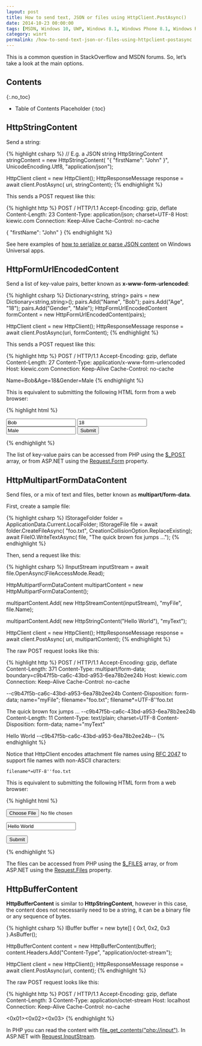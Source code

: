 ```yaml
---
layout: post
title: How to send text, JSON or files using HttpClient.PostAsync()
date: 2014-10-23 00:00:00
tags: [MSDN, Windows 10, UWP, Windows 8.1, Windows Phone 8.1, Windows Runtime, WinRT, Windows Store Apps, Windows.Web.Http]
category: winrt
permalink: /how-to-send-text-json-or-files-using-httpclient-postasync
---
```


This is a common question in StackOverflow and MSDN forums. So, let’s take a look at the main options.

## Contents
{:.no_toc}

* Table of Contents Placeholder
{:toc}

## HttpStringContent

Send a string:

{% highlight csharp %}
// E.g. a JSON string
HttpStringContent stringContent = new HttpStringContent(
    "{ \"firstName\": \"John\" }",
    UnicodeEncoding.Utf8,
    "application/json");

HttpClient client = new HttpClient();
HttpResponseMessage response = await client.PostAsync(
    uri,
    stringContent);
{% endhighlight %}

This sends a POST request like this:

{% highlight http %}
POST / HTTP/1.1
Accept-Encoding: gzip, deflate
Content-Length: 23
Content-Type: application/json; charset=UTF-8
Host: kiewic.com
Connection: Keep-Alive
Cache-Control: no-cache

{ "firstName": "John" }
{% endhighlight %}

See here examples of [how to serialize or parse JSON content][msdn_json] on Windows Universal apps.

## HttpFormUrlEncodedContent

Send a list of key-value pairs, better known as **x-www-form-urlencoded**:

{% highlight csharp %}
Dictionary<string, string> pairs = new Dictionary<string,string>();
pairs.Add("Name", "Bob");
pairs.Add("Age", "18");
pairs.Add("Gender", "Male");
HttpFormUrlEncodedContent formContent =
    new HttpFormUrlEncodedContent(pairs);
 
HttpClient client = new HttpClient();
HttpResponseMessage response = await client.PostAsync(uri, formContent);
{% endhighlight %}

This sends a POST request like this:

{% highlight http %}
POST / HTTP/1.1
Accept-Encoding: gzip, deflate
Content-Length: 27
Content-Type: application/x-www-form-urlencoded
Host: kiewic.com
Connection: Keep-Alive
Cache-Control: no-cache

Name=Bob&Age=18&Gender=Male
{% endhighlight %}

This is equivalent to submitting the following HTML form from a web browser:

{% highlight html %}
<form action="http://kiewic.com/" method="post">
    <input name="Name" type="text" value="Bob" />
    <input name="Age" type="text" value="18" />
    <input name="Gender" type="text" value="Male" />
    <input type="submit" />
</form>
{% endhighlight %}

The list of key-value pairs can be accessed from PHP using the [$_POST][php_post] array, or from ASP.NET using the [Request.Form][aspnet_form] property.

## HttpMultipartFormDataContent

Send files, or a mix of text and files, better known as **multipart/form-data**.

First, create a sample file:

{% highlight csharp %}
IStorageFolder folder = ApplicationData.Current.LocalFolder;
IStorageFile file = await folder.CreateFileAsync(
    "foo.txt",
    CreationCollisionOption.ReplaceExisting);
await FileIO.WriteTextAsync(
    file,
    "The quick brown fox jumps ...");
{% endhighlight %}

Then, send a request like this:

{% highlight csharp %}
IInputStream inputStream = await file.OpenAsync(FileAccessMode.Read);

HttpMultipartFormDataContent multipartContent =
    new HttpMultipartFormDataContent();

multipartContent.Add(
    new HttpStreamContent(inputStream),
    "myFile",
    file.Name);
    
multipartContent.Add(
    new HttpStringContent("Hello World"),
    "myText");
 
HttpClient client = new HttpClient();
HttpResponseMessage response = await client.PostAsync(
    uri,
    multipartContent);
{% endhighlight %}

The raw POST request looks like this:

{% highlight http %}
POST / HTTP/1.1
Accept-Encoding: gzip, deflate
Content-Length: 371
Content-Type: multipart/form-data; boundary=c9b47f5b-ca6c-43bd-a953-6ea78b2ee24b
Host: kiewic.com
Connection: Keep-Alive
Cache-Control: no-cache

--c9b47f5b-ca6c-43bd-a953-6ea78b2ee24b
Content-Disposition: form-data; name="myFile"; filename="foo.txt"; filename*=UTF-8''foo.txt

The quick brown fox jumps ...
--c9b47f5b-ca6c-43bd-a953-6ea78b2ee24b
Content-Length: 11
Content-Type: text/plain; charset=UTF-8
Content-Disposition: form-data; name="myText"

Hello World
--c9b47f5b-ca6c-43bd-a953-6ea78b2ee24b--
{% endhighlight %}

Notice that HttpClient encodes attachment file names using [RFC 2047][rfc_2047] to support file names with non-ASCII characters:

    filename*=UTF-8''foo.txt

This is equivalent to submitting the following HTML form from a web browser:

{% highlight html %}
<form action="http://kiewic.com/" method="post" enctype="multipart/form-data">
    <p><input name="myFile" type="file" /></p>
    <p><input name="myText" type="text" value="Hello World" /></p>
    <p><input type="submit" /></p>
</form>
{% endhighlight %}

The files can be accessed from PHP using the [$_FILES][php_files] array, or from ASP.NET using the [Request.Files][aspnet_files] property.

## HttpBufferContent

**HttpBufferContent** is similar to **HttpStringContent**, however in this case, the content does not necessarily need to be a string, it can be a binary file or any sequence of bytes.

{% highlight csharp %}
IBuffer buffer = new byte[] { 0x1, 0x2, 0x3 }.AsBuffer();

HttpBufferContent content = new HttpBufferContent(buffer);
content.Headers.Add("Content-Type", "application/octet-stream");

HttpClient client = new HttpClient();
HttpResponseMessage response = await client.PostAsync(uri, content);
{% endhighlight %}

The raw POST request looks like this:

{% highlight http %}
POST / HTTP/1.1
Accept-Encoding: gzip, deflate
Content-Length: 3
Content-Type: application/octet-stream
Host: localhost
Connection: Keep-Alive
Cache-Control: no-cache

<0x01><0x02><0x03>
{% endhighlight %}

In PHP you can read the content with [file_get_contents("php://input")][php_file_get_contents]. In ASP.NET with [Request.InputStream][aspnet_inputstream].

[msdn_json]: https://msdn.microsoft.com/en-us/library/windows/apps/xaml/hh770289.aspx
[php_post]: http://php.net/manual/en/reserved.variables.post.php
[php_files]: http://php.net/manual/en/reserved.variables.files.php
[php_file_get_contents]: https://php.net/manual/en/function.file-get-contents.php
[aspnet_form]: https://msdn.microsoft.com/en-us/library/system.web.httprequestbase.form(v=vs.110).aspx
[aspnet_files]: https://msdn.microsoft.com/en-us/library/system.web.httprequestbase.files(v=vs.110).aspx
[aspnet_inputstream]: https://msdn.microsoft.com/en-us/library/system.web.httprequestbase.inputstream(v=vs.110).aspx
[rfc_2047]: http://tools.ietf.org/html/rfc2047

